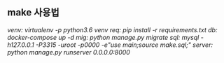 ## make 사용법
*venv:
        virtualenv -p python3.6 venv
req:
        pip install -r requirements.txt
db:
        docker-compose up -d
mig:
        python manage.py migrate
sql:
        mysql -h127.0.0.1 -P3315 -uroot -p0000 -e"use main;source make.sql;"
server:
        python manage.py runserver 0.0.0.0:8000*
<!--stackedit_data:
eyJoaXN0b3J5IjpbMTg2ODI5MTE1Niw3MzA5OTgxMTZdfQ==
-->